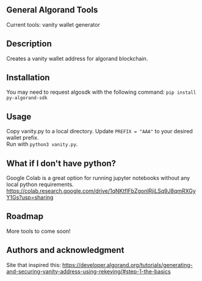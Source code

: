 ## General Algorand Tools
Current tools: vanity wallet generator

## Description
Creates a vanity wallet address for algorand blockchain.

## Installation
You may need to request algosdk with the following command:
`pip install py-algorand-sdk`

## Usage
Copy vanity.py to a local directory.  Update `PREFIX = "AAA"` to your desired wallet prefix.  
Run with `python3 vanity.py`.

## What if I don't have python?
Google Colab is a great option for running jupyter notebooks without any local python requirements.
https://colab.research.google.com/drive/1qNKtflFbZgonlRjiLSq9J8qmRXGyY1Gs?usp=sharing

## Roadmap
More tools to come soon!

## Authors and acknowledgment
Site that inspired this: https://developer.algorand.org/tutorials/generating-and-securing-vanity-address-using-rekeying/#step-1-the-basics

